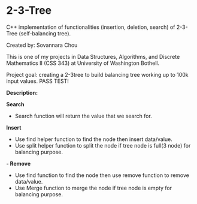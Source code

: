 # 2-3-Tree

C++ implementation of functionalities (insertion, deletion, search) of 2-3-Tree (self-balancing tree). 

Created by: Sovannara Chou

This is one of my projects in Data Structures, Algorithms, and Discrete Mathematics II (CSS 343) at University of Washington Bothell. 

Project goal: creating a 2-3tree to build balancing tree working up to 100k input values. PASS TEST!

**Description:**

**Search**
  - Search function will return the value that we search for.
  
**Insert**
  - Use find helper function to find the node then insert data/value.
  - Use split helper function to split the node if tree node is full(3 node) for balancing purpose. 


**- Remove** 
  - Use find function to find the node then use remove function to remove data/value.
  - Use Merge function to merge the node if tree node is empty for balancing purpose.
